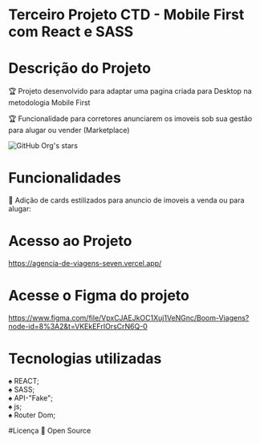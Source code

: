 # Terceiro Projeto CTD - Mobile First com React e SASS

# Descrição do Projeto
:trophy: Projeto desenvolvido para adaptar uma pagina criada para Desktop na metodologia Mobile First

:trophy: Funcionalidade para corretores anunciarem os imoveis sob sua gestão para alugar ou vender (Marketplace)

![GitHub Org's stars](https://img.shields.io/github/stars/camilafernanda?style=social)

# Funcionalidades
:rocket: Adição de cards estilizados para anuncio de imoveis a venda ou para alugar:

# Acesso ao Projeto
https://agencia-de-viagens-seven.vercel.app/

# Acesse o Figma do projeto
https://www.figma.com/file/VpxCJAEJkOC1Xuj1VeNGnc/Boom-Viagens?node-id=8%3A2&t=VKEkEFrIOrsCrN6Q-0

# Tecnologias utilizadas

:spades: REACT;<br>
:spades: SASS;<br>
:spades: API-"Fake";<br>
:spades: js;<br>
:spades: Router Dom;<br>

#Licença
:file_folder: Open Source
